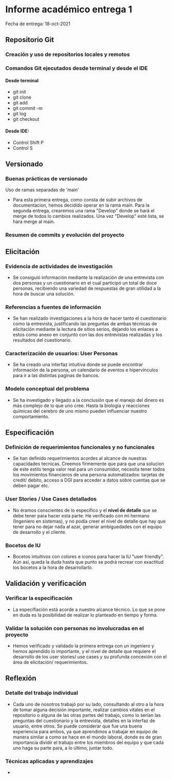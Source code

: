 # Informe académico entrega 1
Fecha de entrega: 18-oct-2021

## Repositorio Git

### Creación y uso de repositorios locales y remotos

### Comandos Git ejecutados desde terminal y desde el IDE
#### Desde terminal
- git init
- git clone
- git add
- git commit -m 
- git log
- git checkout

#### Desde IDE:
- Control Shift P 
- Control S

## Versionado

### Buenas prácticas de versionado

Uso de ramas separadas de 'main'
- Para esta primera entrega, como consta de subir archivos de documentacion, hemos decidido operar en la rama main. Para la segunda entrega, crearemos una rama "Develop" donde se hará el merge de todos lo cambios realizados. Una vez "Develop" esté lista, se hara merge al main.

### Resumen de commits y evolución del proyecto

## Elicitación

### Evidencia de actividades de investigación
- Se consiguió información mediante la realización de una entrevista con dos personas y un cuestionario en el cual participó un total de doce personas, recibiendo una variedad de respuestas de gran utilidad a la hora de buscar una solución.

### Referencias a fuentes de información
- Se han realizado investigaciones a la hora de hacer tanto el cuestionario como la entrevista, justificando las preguntas de ambas técnicas de elicitación mediante la lectura de sitios serios, dejando los enlaces a estos como anexo en conjunto con las dos entrevistas realizadas y los resultados del cuestionario.

### Caracterización de usuarios: User Personas
- Se ha creado una interfaz intuitiva donde se puede encontrar información de la persona, un calendario de eventos e hipervinculos para ir a las distintas paginas de bancos.

### Modelo conceptual del problema
- Se ha investigado y llegado a la conclusión que el manejo del dinero es más complejo de lo que uno cree. Hasta la biología y reacciones quimicas del cerebro de uno mismo pueden influenciar nuestro comportamiento.

## Especificación

### Definición de requerimientos funcionales y no funcionales
- Se han definido requerimientos acordes al alcance de nuestras capacidades tecnicas. Creemos firmemente que para que una solucion de este estilo tenga valor real para un consumidor, necesita tener todos los movimientos financieros de una persona automatizados: tarjetas de credit/ debito, acceso a DGI para acceder a datos sobre cuentas que se deben pagar etc.

### User Stories / Use Cases detallados
- No éramos conscientes de lo específico y el **nivel de detalle** que se debe tener para hacer esta parte. He verificado con mi hermano (Ingeniero en sistemas), y no podía creer el nivel de detalle que hay que tener para no dejar nada al azar, generar ambiguedades con el equipo de desarrollo y el cliente.

### Bocetos de IU
- Bocetos intuitivos con colores e iconos para hacer la IU "user friendly". Aún así, queda la duda hasta que punto se podrá recrear con exactitud los bocetos a la hora de desarrollarlo.

## Validación y verificación

### Verificar la especificación
- La especifiación está acorde a nuestro alcance técnico. Lo que se pone en duda es la posibilidad de realizar lo planteado en tiempo y forma.

### Validar la solución con personas no involucradas en el proyecto
- Hemos verificado y validado la primera entrega con un ingeniero y hemos aprendido lo importante, y el nivel de detalle que requiere el desarrollo de los user stories/ use cases y su profunda concexión con el área de elicitación/ requerimientos.


## Reflexión

### Detalle del trabajo individual

- Cada uno de nosotros trabajó por su lado, consultando al otro a la hora de tomar alguna decisión importante, realizar cambios vitales en el repositorio o alguna de las otras partes del trabajo, como lo serían las preguntas del cuestionario y la entrevista, detalles en la interfaz de usuario, entre otros. Se puede considerar que fue una buena experiencia para ambos, ya que aprendimos a trabajar en equipo de manera similar a como se hace en el mundo laboral, donde es de gran importancia dividir el trabajo entre los miembros del equipo y que cada uno haga su parte para, a lo último, juntar todo.

### Técnicas aplicadas y aprendizajes

- 





